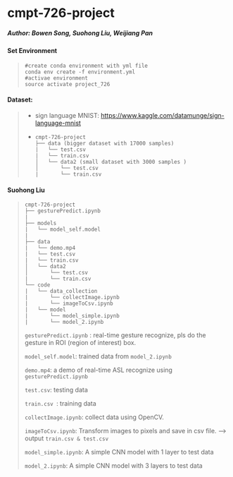 # cmpt-726-project

##### Author: Bowen Song,  Suohong Liu, Weijiang Pan

#### Set Environment

> ```shell
> #create conda environment with yml file
> conda env create -f environment.yml
> #activae environment
> source activate project_726
> ```

#### Dataset:

> * sign language MNIST: https://www.kaggle.com/datamunge/sign-language-mnist
>
> * ```shell
>   cmpt-726-project
>   ├── data (bigger dataset with 17000 samples)
>   |   └── test.csv 
>   |   └── train.csv 
>   │   └── data2 (small dataset with 3000 samples )
>   │       └── test.csv
>   |       └── train.csv
>   ```

#### Suohong Liu

> ```shell
> cmpt-726-project
> ├── gesturePredict.ipynb
> |
> ├── models
> |   └── model_self.model
> |
> ├── data
> |   └── demo.mp4
> |   └── test.csv
> |   └── train.csv
> │   └── data2
> │       └── test.csv
> |       └── train.csv
> └── code
> |   └── data_collection
> |       └── collectImage.ipynb
> |       └── imageToCsv.ipynb
> |   └── model
> |       └── model_simple.ipynb
> |       └── model_2.ipynb
> ```
>
> `gesturePredict.ipynb` : real-time gesture recognize, pls do the gesture in ROI (region of interest) box.
>
> `model_self.model`: trained data from `model_2.ipynb`
>
> `demo.mp4`: a demo of real-time ASL recognize using `gesturePredict.ipynb`
>
> `test.csv`: testing data
>
> `train.csv `: training data
>
> `collectImage.ipynb`: collect data using OpenCV. 
>
> `imageToCsv.ipynb`: Transform images to pixels and save in csv file. --> output `train.csv & test.csv` 
>
> `model_simple.ipynb`: A simple CNN model with 1 layer to test data
>
> `model_2.ipynb`: A simple CNN model with 3 layers to test data

